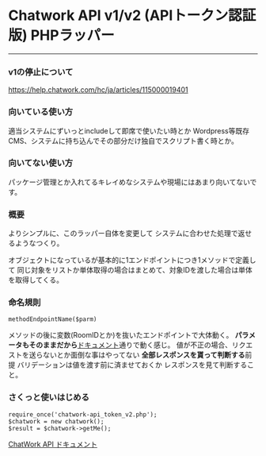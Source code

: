 # Chatwork API v1/v2 (APIトークン認証版) PHPラッパー
- - -
### v1の停止について
https://help.chatwork.com/hc/ja/articles/115000019401

### 向いている使い方
適当システムにずいっとincludeして即席で使いたい時とか
Wordpress等既存CMS、システムに持ち込んでその部分だけ独自でスクリプト書く時とか。

### 向いてない使い方
パッケージ管理とか入れてるキレイめなシステムや現場にはあまり向いてないです。


### 概要
よりシンプルに、このラッパー自体を変更して
   システムに合わせた処理で返せるようなつくり。


オブジェクトになっているが基本的に1エンドポイントにつき1メソッドで定義して
同じ対象をリストか単体取得の場合はまとめて、対象IDを渡した場合は単体を取得してくる。

### 命名規則
`methodEndpointName($parm)`

メソッドの後に変数(RoomIDとか)を抜いたエンドポイントで大体動く。
**パラメータもそのままだから**[ドキュメント](http://developer.chatwork.com/ja/ "ドキュメント")通りで動く感じ。
値が不正の場合、リクエストを送らないとか面倒な事はやってない
**全部レスポンスを貰って判断する**前提
バリデーションは値を渡す前に済ませておくか
レスポンスを見て判断すること。

### さくっと使いはじめる
```
require_once('chatwork-api_token_v2.php');
$chatwork = new chatwork();
$result = $chatwork->getMe();
```

[ChatWork API ドキュメント](http://developer.chatwork.com/ja/ "ChatWork API ドキュメント")
